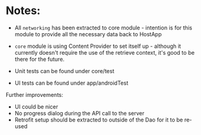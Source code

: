 # Notes:
* All `networking` has been extracted to core module - intention is for this module to provide all the necessary data back to HostApp
* `core` module is using Content Provider to set itself up - although it currently doesn't require the use of the retrieve context, it's good to be there for the future.

* Unit tests can be found under core/test
* UI tests can be found under app/androidTest

Further improvements:
* UI could be nicer
* No progress dialog during the API call to the server
* Retrofit setup should be extracted to outside of the Dao for it to be re-used

